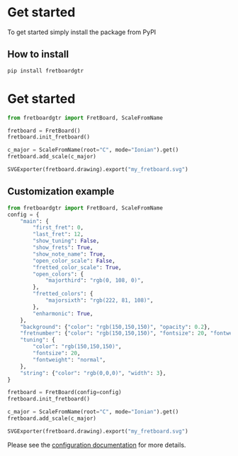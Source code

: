 # Get started

To get started simply install the package from PyPI

## How to install 

```shell
pip install fretboardgtr
```

# Get started

```python
from fretboardgtr import FretBoard, ScaleFromName

fretboard = FretBoard()
fretboard.init_fretboard()

c_major = ScaleFromName(root="C", mode="Ionian").get()
fretboard.add_scale(c_major)

SVGExporter(fretboard.drawing).export("my_fretboard.svg")
```

## Customization example

```python
from fretboardgtr import FretBoard, ScaleFromName
config = {
    "main": {
        "first_fret": 0,
        "last_fret": 12,
        "show_tuning": False,
        "show_frets": True,
        "show_note_name": True,
        "open_color_scale": False,
        "fretted_color_scale": True,
        "open_colors": {
            "majorthird": "rgb(0, 108, 0)",
        },
        "fretted_colors": {
            "majorsixth": "rgb(222, 81, 108)",
        },
        "enharmonic": True,
    },
    "background": {"color": "rgb(150,150,150)", "opacity": 0.2},
    "fretnumber": {"color": "rgb(150,150,150)", "fontsize": 20, "fontweight": "bold"},
    "tuning": {
        "color": "rgb(150,150,150)",
        "fontsize": 20,
        "fontweight": "normal",
    },
    "string": {"color": "rgb(0,0,0)", "width": 3},
}

fretboard = FretBoard(config=config)
fretboard.init_fretboard()

c_major = ScaleFromName(root="C", mode="Ionian").get()
fretboard.add_scale(c_major)

SVGExporter(fretboard.drawing).export("my_fretboard.svg")
```

Please see the [configuration documentation](./configuration.md) for more details.
